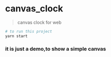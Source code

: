 # canvas_clock

> canvas clock for web

``` bash
# to run this project
yarn start

```
### it is just a demo,to show a simple canvas
